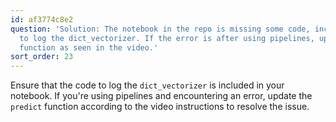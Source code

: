 ```yaml
---
id: af3774c8e2
question: 'Solution: The notebook in the repo is missing some code, include the code
  to log the dict_vectorizer. If the error is after using pipelines, update the predict
  function as seen in the video.'
sort_order: 23
---
```


Ensure that the code to log the `dict_vectorizer` is included in your notebook. If you're using pipelines and encountering an error, update the `predict` function according to the video instructions to resolve the issue.